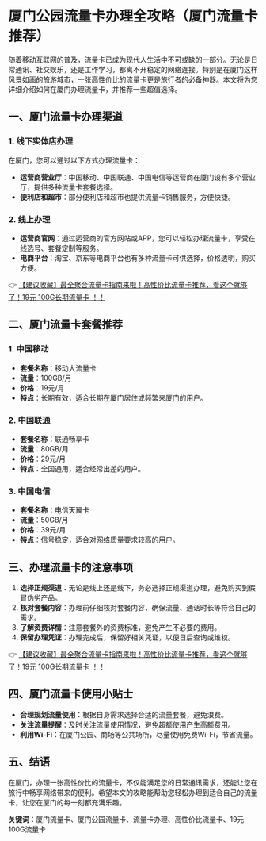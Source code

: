# 厦门公园流量卡办理全攻略（厦门流量卡推荐）

随着移动互联网的普及，流量卡已成为现代人生活中不可或缺的一部分。无论是日常通讯、社交娱乐，还是工作学习，都离不开稳定的网络连接。特别是在厦门这样风景如画的旅游城市，一张高性价比的流量卡更是旅行者的必备神器。本文将为您详细介绍如何在厦门办理流量卡，并推荐一些超值选择。

## 一、厦门流量卡办理渠道

### 1. 线下实体店办理
在厦门，您可以通过以下方式办理流量卡：
- **运营商营业厅**：中国移动、中国联通、中国电信等运营商在厦门设有多个营业厅，提供多种流量卡套餐选择。
- **便利店和超市**：部分便利店和超市也提供流量卡销售服务，方便快捷。

### 2. 线上办理
- **运营商官网**：通过运营商的官方网站或APP，您可以轻松办理流量卡，享受在线选号、套餐定制等服务。
- **电商平台**：淘宝、京东等电商平台也有多种流量卡可供选择，价格透明，购买方便。

👉 [【建议收藏】最全聚合流量卡指南来啦！高性价比流量卡推荐，看这个就够了！19元 100G长期流量卡 ！！](https://bit.ly/Liuliangka)

## 二、厦门流量卡套餐推荐

### 1. 中国移动
- **套餐名称**：移动大流量卡
- **流量**：100GB/月
- **价格**：19元/月
- **特点**：长期有效，适合长期在厦门居住或频繁来厦门的用户。

### 2. 中国联通
- **套餐名称**：联通畅享卡
- **流量**：80GB/月
- **价格**：29元/月
- **特点**：全国通用，适合经常出差的用户。

### 3. 中国电信
- **套餐名称**：电信天翼卡
- **流量**：50GB/月
- **价格**：39元/月
- **特点**：信号稳定，适合对网络质量要求较高的用户。

## 三、办理流量卡的注意事项

1. **选择正规渠道**：无论是线上还是线下，务必选择正规渠道办理，避免购买到假冒伪劣产品。
2. **核对套餐内容**：办理前仔细核对套餐内容，确保流量、通话时长等符合自己的需求。
3. **了解资费详情**：注意套餐外的资费标准，避免产生不必要的费用。
4. **保留办理凭证**：办理完成后，保留好相关凭证，以便日后查询或维权。

👉 [【建议收藏】最全聚合流量卡指南来啦！高性价比流量卡推荐，看这个就够了！19元 100G长期流量卡 ！！](https://bit.ly/Liuliangka)

## 四、厦门流量卡使用小贴士

- **合理规划流量使用**：根据自身需求选择合适的流量套餐，避免浪费。
- **关注流量提醒**：及时关注流量使用情况，避免超额使用产生高额费用。
- **利用Wi-Fi**：在厦门公园、商场等公共场所，尽量使用免费Wi-Fi，节省流量。

## 五、结语

在厦门，办理一张高性价比的流量卡，不仅能满足您的日常通讯需求，还能让您在旅行中畅享网络带来的便利。希望本文的攻略能帮助您轻松办理到适合自己的流量卡，让您在厦门的每一刻都充满乐趣。

**关键词**：厦门流量卡、厦门公园流量卡、流量卡办理、高性价比流量卡、19元100G流量卡